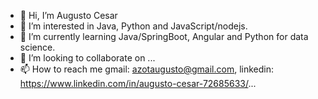 - 👋 Hi, I’m Augusto Cesar
- 👀 I’m interested in Java, Python and JavaScript/nodejs.
- 🌱 I’m currently learning Java/SpringBoot, Angular and Python for data science.
- 💞️ I’m looking to collaborate on ...
- 📫 How to reach me gmail: azotaugusto@gmail.com,
    linkedin: https://www.linkedin.com/in/augusto-cesar-72685633/...

<!---
aucoliveira/aucoliveira is a ✨ special ✨ repository because its `README.md` (this file) appears on your GitHub profile.
You can click the Preview link to take a look at your changes.
--->
